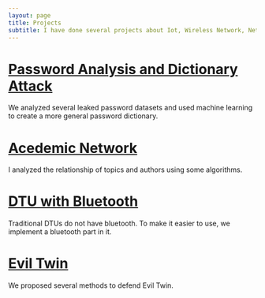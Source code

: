 ```yaml
---
layout: page
title: Projects
subtitle: I have done several projects about Iot, Wireless Network, Network Security, Machine Learning and Computer Vision.
---
```


# [Password Analysis and Dictionary Attack](https://wenwen0319.github.io/GENPass/)

We analyzed several leaked password datasets and used machine learning to create a more general password dictionary.

# [Acedemic Network](https://wenwen0319.github.io/acenet/)

I analyzed the relationship of topics and authors using some algorithms.

# [DTU with Bluetooth](https://wenwen0319.github.io/dtu/)

Traditional DTUs do not have bluetooth. To make it easier to use, we implement a bluetooth part in it.

# [Evil Twin](https://wenwen0319.github.io/eviltwin/)

We proposed several methods to defend Evil Twin.

